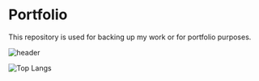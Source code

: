 # Portfolio
This repository is used for backing up my work or for portfolio purposes.

![header](https://capsule-render.vercel.app/api?type=rect&color=0:f2a007,90:0e497d&height=280&text=openplayceo's&fontSize=30&fontColor=ffffff&fontAlign=20&fontAlignY=50&desc=portfolio&descAlign=27&descAlignY=60)

![Top Langs](https://github-readme-stats.vercel.app/api/top-langs/?username=openplayceo&layout=compact)
